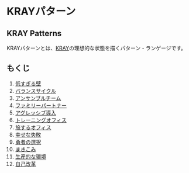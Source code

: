 KRAYパターン
=============

KRAY Patterns
-------------

KRAYパターンとは、[KRAY](http://kray.jp)の理想的な状態を描くパターン・ランゲージです。

もくじ
------

1. [低すぎる壁](patterns/low_barriers.md)
2. [バランスサイクル](patterns/balance_cycle.md)
3. [アンサンブルチーム](patterns/ensemble_team.md)
4. [ファミリーパートナー](patterns/family_partner.md)
5. [アグレッシブ導入](patterns/aggressive_adoption.md)
6. [トレーニングオフィス](patterns/training_office.md)
7. [旅するオフィス](patterns/traveling_office.md)
8. [幸せな失敗](patterns/happy_failure.md)
9. [勇者の選択](patterns/heroic_decision.md)
9. [まきこみ](patterns/embroil_client.md)
9. [生産的な環境](patterns/productive_environment.md)
9. [自己改革](patterns/self_renovation.md)

